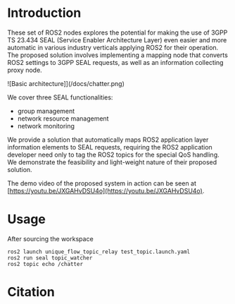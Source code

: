 # Introduction

These set of ROS2 nodes explores the potential for making the use of 3GPP TS 23.434 SEAL (Service Enabler Architecture Layer) even easier and more automatic in various industry verticals applying ROS2 for their operation. The proposed solution involves implementing a mapping node that converts ROS2 settings to 3GPP SEAL requests, as well as an information collecting proxy node. 

![Basic architecture]](/docs/chatter.png)

We cover three SEAL functionalities: 
-   group management
-   network resource management
-   network monitoring

We provide a solution that automatically maps ROS2 application layer information elements to SEAL requests, requiring the ROS2 application developer need only to tag the ROS2 topics for the special QoS handling. We demonstrate the feasibility and light-weight nature of their proposed solution.

The demo video of the proposed system in action can be seen at [https://youtu.be/JXGAHvDSU4o](https://youtu.be/JXGAHvDSU4o).


# Usage
After sourcing the workspace

	ros2 launch unique_flow_topic_relay test_topic.launch.yaml
	ros2 run seal topic_watcher
	ros2 topic echo /chatter

# Citation



